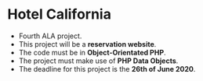 # Hotel California

* Fourth ALA project. 
* This project will be a **reservation website**.
* The code must be in **Object-Orientated PHP**.
* The project must make use of **PHP Data Objects**.
* The deadline for this project is the **26th of June 2020**.